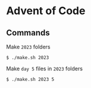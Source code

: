 # Advent of Code

## Commands

Make `2023` folders
```shell
$ ./make.sh 2023
```

Make `day 5` files in `2023` folders
```shell
$ ./make.sh 2023 5
```